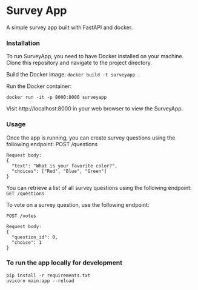 # Survey App
A simple survey app built with FastAPI and docker.

### Installation 
To run SurveyApp, you need to have Docker installed on your machine. Clone this repository and navigate to the project directory.

Build the Docker image:
`docker build -t surveyapp .`

Run the Docker container:

`docker run -it -p 8000:8000 surveyapp`

Visit http://localhost:8000 in your web browser to view the SurveyApp.

### Usage
Once the app is running, you can create survey questions using the following endpoint:
    POST /questions
    
    Request body:
    {
      "text": "What is your favorite color?",
      "choices": ["Red", "Blue", "Green"]
    }
    
You can retrieve a list of all survey questions using the following endpoint:
`GET /questions
`

To vote on a survey question, use the following endpoint:

    POST /votes
    
    Request body:
    {
      "question_id": 0,
      "choice": 1
    }
	
### To run the app locally for development
    pip install -r requirements.txt
    uvicorn main:app --reload
    
